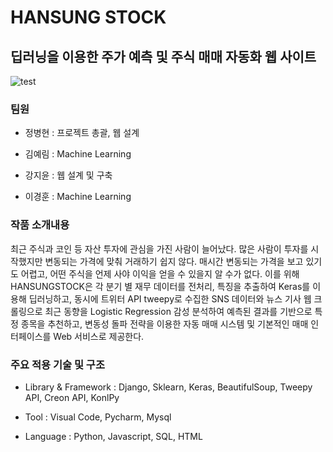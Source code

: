 # HANSUNG STOCK

## 딥러닝을 이용한 주가 예측 및 주식 매매 자동화 웹 사이트
![test](https://user-images.githubusercontent.com/59076085/174029721-9b8f58c8-05f1-4b71-a70a-45506711ab7f.JPG)

### 팀원 

- 정병현 : 프로젝트 총괄, 웹 설계

- 김예림 : Machine Learning

- 강지윤 : 웹 설계 및 구축

- 이경훈 : Machine Learning

### 작품 소개내용
 최근 주식과 코인 등 자산 투자에 관심을 가진 사람이 늘어났다. 많은 사람이 투자를 시작했지만 변동되는 가격에 맞춰 거래하기 쉽지 않다. 매시간 변동되는 가격을 보고 있기도 어렵고, 어떤 주식을 언제 사야 이익을 얻을 수 있을지 알 수가 없다.
 이를 위해 HANSUNGSTOCK은 각 분기 별 재무 데이터를 전처리, 특징을 추출하여 Keras를 이용해 딥러닝하고, 동시에 트위터 API tweepy로 수집한 SNS 데이터와 뉴스 기사 웹 크롤링으로 최근 동향을 Logistic Regression 감성 분석하여 예측된 결과를 기반으로 특정 종목을 추천하고, 변동성 돌파 전략을 이용한 자동 매매 시스템 및 기본적인 매매 인터페이스를 Web 서비스로 제공한다.

### 주요 적용 기술 및 구조

- Library & Framework : Django, Sklearn, Keras, BeautifulSoup, Tweepy API, Creon API, KonlPy

- Tool : Visual Code, Pycharm, Mysql

- Language : Python, Javascript, SQL, HTML

